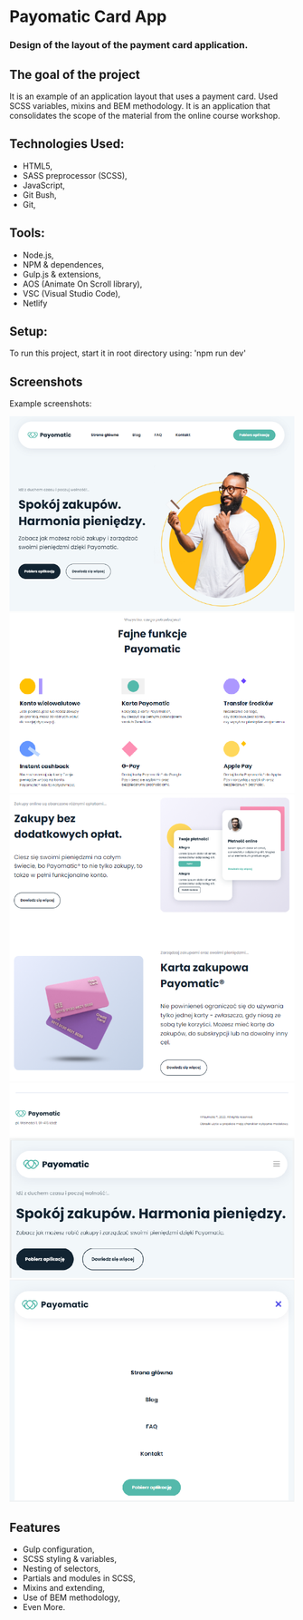 # Payomatic Card App

### Design of the layout of the payment card application.

## The goal of the project

It is an example of an application layout that uses a payment card.
Used SCSS variables, mixins and BEM methodology.
It is an application that consolidates the scope of the material from the online course workshop.

## Technologies Used:

- HTML5,
- SASS preprocessor (SCSS),
- JavaScript,
- Git Bush,
- Git,

## Tools:

- Node.js,
- NPM & dependences,
- Gulp.js & extensions,
- AOS (Animate On Scroll library),
- VSC (Visual Studio Code),
- Netlify

## Setup:

To run this project, start it in root directory using:
'npm run dev'

## Screenshots

Example screenshots:

![Example screenshot](./img/screenshots/aplication's-menu-screen.png)
![Example screenshot](./img/screenshots/payomatic-functions-screen.png)
![Example screenshot](./img/screenshots/cards-screen.png)
![Example screenshot](./img/screenshots/footer-screen.png)
![Example screenshot](./img/screenshots/hamburger-mobile-menu-screen.png)
![Example screenshot](./img/screenshots/drop-down-mobile-menu-screen.png)

## Features

- Gulp configuration,
- SCSS styling & variables,
- Nesting of selectors,
- Partials and modules in SCSS,
- Mixins and extending,
- Use of BEM methodology,
- Even More.
